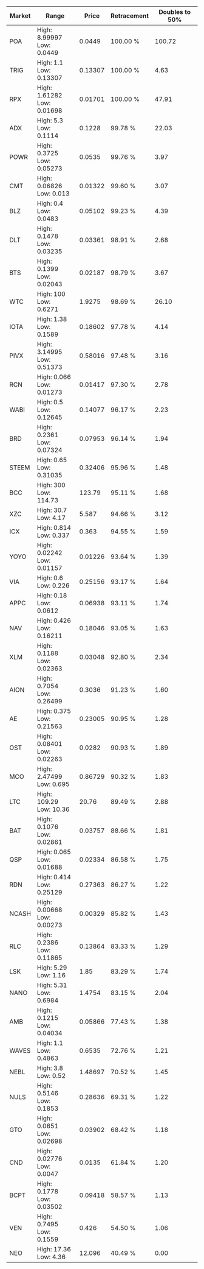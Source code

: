 | Market | Range | Price| Retracement | Doubles to 50% |
| --- | --- | --- | --- | --- |
| POA | High: 8.99997<br />Low: 0.0449 | 0.0449 | 100.00 % | 100.72 |
| TRIG | High: 1.1<br />Low: 0.13307 | 0.13307 | 100.00 % | 4.63 |
| RPX | High: 1.61282<br />Low: 0.01698 | 0.01701 | 100.00 % | 47.91 |
| ADX | High: 5.3<br />Low: 0.1114 | 0.1228 | 99.78 % | 22.03 |
| POWR | High: 0.3725<br />Low: 0.05273 | 0.0535 | 99.76 % | 3.97 |
| CMT | High: 0.06826<br />Low: 0.013 | 0.01322 | 99.60 % | 3.07 |
| BLZ | High: 0.4<br />Low: 0.0483 | 0.05102 | 99.23 % | 4.39 |
| DLT | High: 0.1478<br />Low: 0.03235 | 0.03361 | 98.91 % | 2.68 |
| BTS | High: 0.1399<br />Low: 0.02043 | 0.02187 | 98.79 % | 3.67 |
| WTC | High: 100<br />Low: 0.6271 | 1.9275 | 98.69 % | 26.10 |
| IOTA | High: 1.38<br />Low: 0.1589 | 0.18602 | 97.78 % | 4.14 |
| PIVX | High: 3.14995<br />Low: 0.51373 | 0.58016 | 97.48 % | 3.16 |
| RCN | High: 0.066<br />Low: 0.01273 | 0.01417 | 97.30 % | 2.78 |
| WABI | High: 0.5<br />Low: 0.12645 | 0.14077 | 96.17 % | 2.23 |
| BRD | High: 0.2361<br />Low: 0.07324 | 0.07953 | 96.14 % | 1.94 |
| STEEM | High: 0.65<br />Low: 0.31035 | 0.32406 | 95.96 % | 1.48 |
| BCC | High: 300<br />Low: 114.73 | 123.79 | 95.11 % | 1.68 |
| XZC | High: 30.7<br />Low: 4.17 | 5.587 | 94.66 % | 3.12 |
| ICX | High: 0.814<br />Low: 0.337 | 0.363 | 94.55 % | 1.59 |
| YOYO | High: 0.02242<br />Low: 0.01157 | 0.01226 | 93.64 % | 1.39 |
| VIA | High: 0.6<br />Low: 0.226 | 0.25156 | 93.17 % | 1.64 |
| APPC | High: 0.18<br />Low: 0.0612 | 0.06938 | 93.11 % | 1.74 |
| NAV | High: 0.426<br />Low: 0.16211 | 0.18046 | 93.05 % | 1.63 |
| XLM | High: 0.1188<br />Low: 0.02363 | 0.03048 | 92.80 % | 2.34 |
| AION | High: 0.7054<br />Low: 0.26499 | 0.3036 | 91.23 % | 1.60 |
| AE | High: 0.375<br />Low: 0.21563 | 0.23005 | 90.95 % | 1.28 |
| OST | High: 0.08401<br />Low: 0.02263 | 0.0282 | 90.93 % | 1.89 |
| MCO | High: 2.47499<br />Low: 0.695 | 0.86729 | 90.32 % | 1.83 |
| LTC | High: 109.29<br />Low: 10.36 | 20.76 | 89.49 % | 2.88 |
| BAT | High: 0.1076<br />Low: 0.02861 | 0.03757 | 88.66 % | 1.81 |
| QSP | High: 0.065<br />Low: 0.01688 | 0.02334 | 86.58 % | 1.75 |
| RDN | High: 0.414<br />Low: 0.25129 | 0.27363 | 86.27 % | 1.22 |
| NCASH | High: 0.00668<br />Low: 0.00273 | 0.00329 | 85.82 % | 1.43 |
| RLC | High: 0.2386<br />Low: 0.11865 | 0.13864 | 83.33 % | 1.29 |
| LSK | High: 5.29<br />Low: 1.16 | 1.85 | 83.29 % | 1.74 |
| NANO | High: 5.31<br />Low: 0.6984 | 1.4754 | 83.15 % | 2.04 |
| AMB | High: 0.1215<br />Low: 0.04034 | 0.05866 | 77.43 % | 1.38 |
| WAVES | High: 1.1<br />Low: 0.4863 | 0.6535 | 72.76 % | 1.21 |
| NEBL | High: 3.8<br />Low: 0.52 | 1.48697 | 70.52 % | 1.45 |
| NULS | High: 0.5146<br />Low: 0.1853 | 0.28636 | 69.31 % | 1.22 |
| GTO | High: 0.0651<br />Low: 0.02698 | 0.03902 | 68.42 % | 1.18 |
| CND | High: 0.02776<br />Low: 0.0047 | 0.0135 | 61.84 % | 1.20 |
| BCPT | High: 0.1778<br />Low: 0.03502 | 0.09418 | 58.57 % | 1.13 |
| VEN | High: 0.7495<br />Low: 0.1559 | 0.426 | 54.50 % | 1.06 |
| NEO | High: 17.36<br />Low: 4.36 | 12.096 | 40.49 % | 0.00 |
